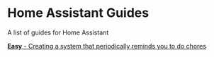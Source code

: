 # Home Assistant Guides
A list of guides for Home Assistant

[**Easy** - Creating a system that periodically reminds you to do chores](blob/master/guides/periodic_reminders/periodic-reminders.md)
